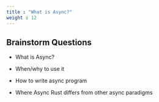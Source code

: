 ```yaml
---
title : "What is Async?"
weight : 12
---
```


## Brainstorm Questions

* What is Async?

* When/why to use it

* How to write async program

* Where Async Rust differs from other async paradigms
